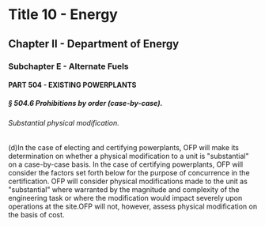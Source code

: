 
# Title 10 - Energy
## Chapter II - Department of Energy
### Subchapter E - Alternate Fuels
#### PART 504 - EXISTING POWERPLANTS
##### § 504.6 Prohibitions by order (case-by-case).
###### Substantial physical modification.

(d)In the case of electing and certifying powerplants, OFP will make its determination on whether a physical modification to a unit is "substantial" on a case-by-case basis. In the case of certifying powerplants, OFP will consider the factors set forth below for the purpose of concurrence in the certification. OFP will consider physical modifications made to the unit as "substantial" where warranted by the magnitude and complexity of the engineering task or where the modification would impact severely upon operations at the site.OFP will not, however, assess physical modification on the basis of cost.
